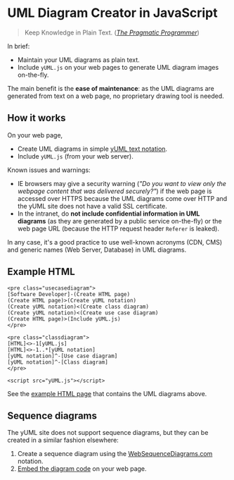 # UML Diagram Creator in JavaScript

> Keep Knowledge in Plain Text. ([_The Pragmatic Programmer_](https://en.wikipedia.org/wiki/The_Pragmatic_Programmer))

In brief:

* Maintain your UML diagrams as plain text.
* Include `yUML.js` on your web pages to generate UML diagram images on-the-fly.

The main benefit is the **ease of maintenance**: as the UML diagrams are generated from text on a web page, no proprietary drawing tool is needed.

## How it works

On your web page,

* Create UML diagrams in simple [yUML text notation](http://yuml.me/).
* Include `yUML.js` (from your web server).

Known issues and warnings:

* IE browsers may give a security warning (_"Do you want to view only the webpage content that was delivered securely?"_) if the web page is accessed over HTTPS because the UML diagrams come over HTTP and the yUML site does not have a valid SSL certificate.
* In the intranet, do **not include confidential information in UML diagrams** (as they are generated by a public service on-the-fly) or the web page URL (because the HTTP request header `Referer` is leaked).

In any case, it's a good practice to use well-known acronyms (CDN, CMS) and generic names (Web Server, Database) in UML diagrams.

## Example HTML

    <pre class="usecasediagram">
    [Software Developer]-(Create HTML page)
    (Create HTML page)>(Create yUML notation)
    (Create yUML notation)<(Create class diagram)
    (Create yUML notation)<(Create use case diagram)
    (Create HTML page)>(Include yUML.js)
    </pre>

    <pre class="classdiagram">
    [HTML]<>-1[yUML.js]
    [HTML]<>-1..*[yUML notation]
    [yUML notation]^-[Use case diagram]
    [yUML notation]^-[Class diagram]
    </pre>

    <script src="yUML.js"></script>

See the [example HTML page](https://googledrive.com/host/0B_SyvfG74aYYdDBOY3VSSG14QjA/example-yuml-js.html) that contains the UML diagrams above.

## Sequence diagrams

The yUML site does not support sequence diagrams, but they can be created in a similar fashion elsewhere:

1. Create a sequence diagram using the [WebSequenceDiagrams.com](https://www.websequencediagrams.com/) notation.
1. [Embed the diagram code](http://www.websequencediagrams.com/embedding.html) on your web page.
